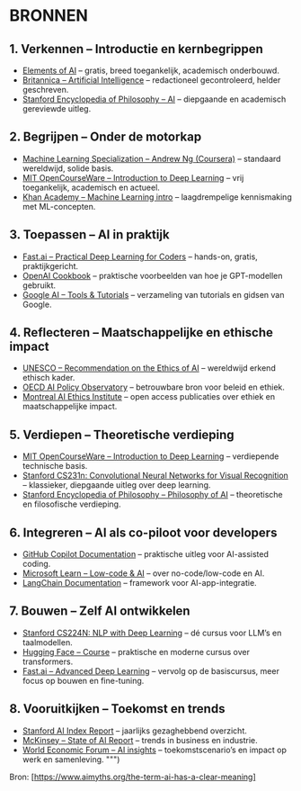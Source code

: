 # BRONNEN

## 1. Verkennen – Introductie en kernbegrippen
- [Elements of AI](https://www.elementsofai.com/) – gratis, breed toegankelijk, academisch onderbouwd.
- [Britannica – Artificial Intelligence](https://www.britannica.com/technology/artificial-intelligence) – redactioneel gecontroleerd, helder geschreven.
- [Stanford Encyclopedia of Philosophy – AI](https://plato.stanford.edu/entries/artificial-intelligence/) – diepgaande en academisch gereviewde uitleg.

## 2. Begrijpen – Onder de motorkap
- [Machine Learning Specialization – Andrew Ng (Coursera)](https://www.coursera.org/specializations/machine-learning-introduction) – standaard wereldwijd, solide basis.
- [MIT OpenCourseWare – Introduction to Deep Learning](http://introtodeeplearning.com/) – vrij toegankelijk, academisch en actueel.
- [Khan Academy – Machine Learning intro](https://www.khanacademy.org/computing/computer-science) – laagdrempelige kennismaking met ML-concepten.

## 3. Toepassen – AI in praktijk
- [Fast.ai – Practical Deep Learning for Coders](https://course.fast.ai/) – hands-on, gratis, praktijkgericht.
- [OpenAI Cookbook](https://github.com/openai/openai-cookbook) – praktische voorbeelden van hoe je GPT-modellen gebruikt.
- [Google AI – Tools & Tutorials](https://ai.google/education/) – verzameling van tutorials en gidsen van Google.

## 4. Reflecteren – Maatschappelijke en ethische impact
- [UNESCO – Recommendation on the Ethics of AI](https://unesdoc.unesco.org/ark:/48223/pf0000380455) – wereldwijd erkend ethisch kader.
- [OECD AI Policy Observatory](https://oecd.ai/) – betrouwbare bron voor beleid en ethiek.
- [Montreal AI Ethics Institute](https://montrealethics.ai/) – open access publicaties over ethiek en maatschappelijke impact.

## 5. Verdiepen – Theoretische verdieping
- [MIT OpenCourseWare – Introduction to Deep Learning](http://introtodeeplearning.com/) – verdiepende technische basis.
- [Stanford CS231n: Convolutional Neural Networks for Visual Recognition](http://cs231n.stanford.edu/) – klassieker, diepgaande uitleg over deep learning.
- [Stanford Encyclopedia of Philosophy – Philosophy of AI](https://plato.stanford.edu/entries/artificial-intelligence/#PhilAI) – theoretische en filosofische verdieping.

## 6. Integreren – AI als co-piloot voor developers
- [GitHub Copilot Documentation](https://docs.github.com/en/copilot) – praktische uitleg voor AI-assisted coding.
- [Microsoft Learn – Low-code & AI](https://learn.microsoft.com/en-us/training/browse/?products=power-platform&resource_type=learning%20path) – over no-code/low-code en AI.
- [LangChain Documentation](https://docs.langchain.com/) – framework voor AI-app-integratie.

## 7. Bouwen – Zelf AI ontwikkelen
- [Stanford CS224N: NLP with Deep Learning](http://web.stanford.edu/class/cs224n/) – dé cursus voor LLM’s en taalmodellen.
- [Hugging Face – Course](https://huggingface.co/transformers/course/) – praktische en moderne cursus over transformers.
- [Fast.ai – Advanced Deep Learning](https://course.fast.ai/) – vervolg op de basiscursus, meer focus op bouwen en fine-tuning.

## 8. Vooruitkijken – Toekomst en trends
- [Stanford AI Index Report](https://aiindex.stanford.edu/) – jaarlijks gezaghebbend overzicht.
- [McKinsey – State of AI Report](https://www.mckinsey.com/capabilities/quantumblack/our-insights/the-state-of-ai) – trends in business en industrie.
- [World Economic Forum – AI insights](https://www.weforum.org/focus/artificial-intelligence-and-machine-learning) – toekomstscenario’s en impact op werk en samenleving.
""")

Bron: 
[https://www.aimyths.org/the-term-ai-has-a-clear-meaning]
